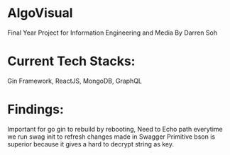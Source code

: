 # AlgoVisual
Final Year Project for Information Engineering and Media
By Darren Soh
# Current Tech Stacks:
Gin Framework, ReactJS, MongoDB, GraphQL

# Findings:
Important for go gin to rebuild by rebooting,
Need to Echo path everytime we run swag init to refresh changes made in Swagger
Primitive bson is superior because it gives a hard to decrypt string as key.
